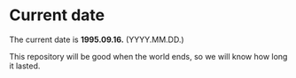 # Current date

The current date is **1995.09.16.** (YYYY.MM.DD.)

This repository will be good when the world ends, so we will know how long it lasted.
